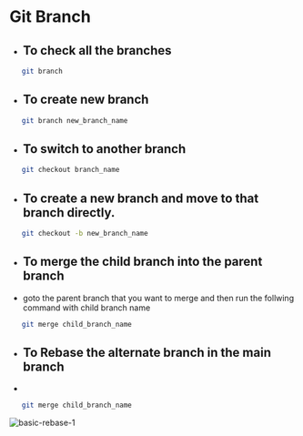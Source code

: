 
# Git Branch
- ## To check all the branches
```bash
   git branch

```
- ## To create new branch
```bash
   git branch new_branch_name

```
- ## To switch to another branch
```bash
   git checkout branch_name

```
- ## To create a new branch and move to that branch directly.
```bash
   git checkout -b new_branch_name

```
- ## To merge the child branch into the parent branch
-  goto the parent branch that you want to merge and then run the follwing command with child branch name
```bash
   git merge child_branch_name

```
- ## To Rebase the alternate branch in the main branch
-  
```bash
   git merge child_branch_name

```
![basic-rebase-1](https://user-images.githubusercontent.com/82926209/151645967-4523d3f0-6e44-4602-8aba-b915b25368d6.png)

